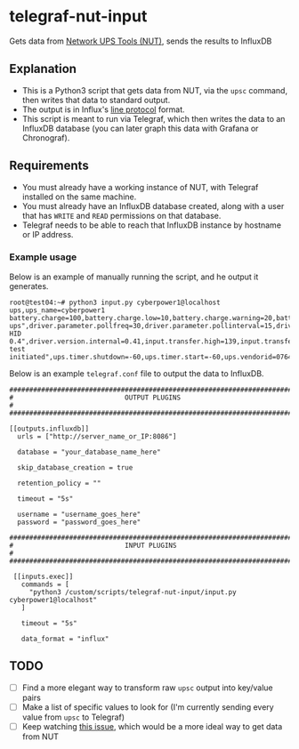 # telegraf-nut-input

Gets data from [Network UPS Tools (NUT)](https://networkupstools.org/), sends the results to InfluxDB

## Explanation

  - This is a Python3 script that gets data from NUT, via the `upsc` command, then writes that data to standard output.
  - The output is in Influx's [line protocol](https://docs.influxdata.com/influxdb/v1.8/write_protocols/line_protocol_reference/#) format.
  - This script is meant to run via Telegraf, which then writes the data to an InfluxDB database (you can later graph this data with Grafana or Chronograf).

## Requirements

  - You must already have a working instance of NUT, with Telegraf installed on the same machine.
  - You must already have an InfluxDB database created, along with a user that has `WRITE` and `READ` permissions on that database.
  - Telegraf needs to be able to reach that InfluxDB instance by hostname or IP address.

### Example usage

Below is an example of manually running the script, and he output it generates.
```
root@test04:~# python3 input.py cyberpower1@localhost
ups,ups_name=cyberpower1 battery.charge=100,battery.charge.low=10,battery.charge.warning=20,battery.mfr.date="CPS",battery.runtime=7140,battery.runtime.low=300,battery.type="PbAcid",battery.voltage=24.0,battery.voltage.nominal=24,device.mfr="CPS",device.model="CP1500PFCLCD",device.serial=000000000000,device.type="ups",driver.name="usbhid-ups",driver.parameter.pollfreq=30,driver.parameter.pollinterval=15,driver.parameter.port="auto",driver.parameter.synchronous="no",driver.version="2.7.4",driver.version.data="CyberPower HID 0.4",driver.version.internal=0.41,input.transfer.high=139,input.transfer.low=88,input.voltage=120.0,input.voltage.nominal=120,output.voltage=136.0,ups.beeper.status="disabled",ups.delay.shutdown=20,ups.delay.start=30,ups.load=5,ups.mfr="CPS",ups.model="CP1500PFCLCD",ups.productid=0501,ups.realpower.nominal=900,ups.serial=000000000000,ups.status="OL",ups.test.result="No test initiated",ups.timer.shutdown=-60,ups.timer.start=-60,ups.vendorid=0764
```

Below is an example `telegraf.conf` file to output the data to InfluxDB.
```
###############################################################################
#                            OUTPUT PLUGINS                                   #
###############################################################################

[[outputs.influxdb]]
  urls = ["http://server_name_or_IP:8086"]

  database = "your_database_name_here"

  skip_database_creation = true

  retention_policy = ""

  timeout = "5s"

  username = "username_goes_here"
  password = "password_goes_here"

###############################################################################
#                            INPUT PLUGINS                                    #
###############################################################################

 [[inputs.exec]]
   commands = [
     "python3 /custom/scripts/telegraf-nut-input/input.py cyberpower1@localhost"
   ]

   timeout = "5s"

   data_format = "influx"
```

## TODO
- [ ] Find a more elegant way to transform raw `upsc` output into key/value pairs
- [ ] Make a list of specific values to look for (I'm currently sending every value from `upsc` to Telegraf)
- [ ] Keep watching [this issue](https://github.com/influxdata/telegraf/issues/6316), which would be a more ideal way to get data from NUT
